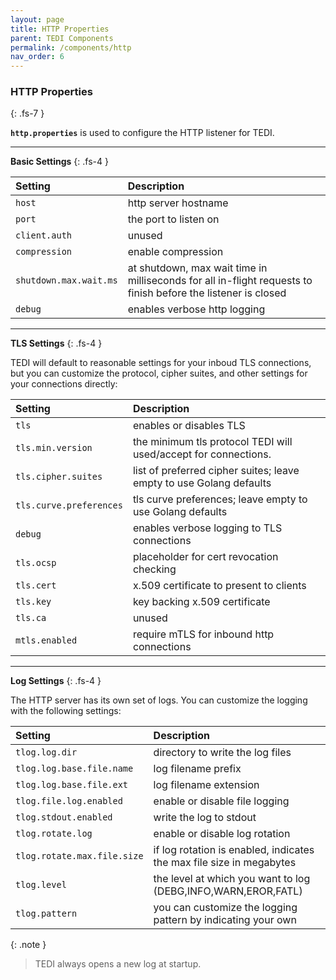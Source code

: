 ```yaml
---
layout: page
title: HTTP Properties
parent: TEDI Components
permalink: /components/http
nav_order: 6
---
```


### HTTP Properties
{: .fs-7 }

**`http.properties`** is used to configure the HTTP listener for TEDI.

---

**Basic Settings**
{: .fs-4 }

| **Setting**                    | **Description**          |
|:------------------------------|:--------------------------|
| `host`                         | http server hostname |
| `port`                         | the port to listen on |
| `client.auth`                  | unused |
| `compression`                  | enable compression |
| `shutdown.max.wait.ms`         | at shutdown, max wait time in milliseconds for all in-flight requests to finish before the listener is closed |
| `debug`                        | enables verbose http logging |

---

**TLS Settings**
{: .fs-4 }

TEDI will default to reasonable settings for your inboud TLS connections, but you can customize the protocol, cipher suites, and other settings for your connections directly:


| **Setting**                    | **Description**          |
|:------------------------------|:--------------------------|
| `tls`                         | enables or disables TLS |
| `tls.min.version`             | the minimum tls protocol TEDI will used/accept for connections. |
| `tls.cipher.suites`           | list of preferred cipher suites; leave empty to use Golang defaults |
| `tls.curve.preferences`       | tls curve preferences;  leave empty to use Golang defaults |
| `debug`                       | enables verbose logging to TLS connections |
| `tls.ocsp`                    | placeholder for cert revocation checking |
| `tls.cert`                    | x.509 certificate to present to clients |
| `tls.key`                     | key backing x.509 certificate |
| `tls.ca`                      | unused |
| `mtls.enabled`                | require mTLS for inbound http connections |

---

**Log Settings**
{: .fs-4 }

The HTTP server has its own set of logs. You can customize the logging with the following settings:

| **Setting**                    | **Description**          |
|:------------------------------|:--------------------------|
| `tlog.log.dir`                | directory to write the log files |
| `tlog.log.base.file.name`     | log filename prefix |
| `tlog.log.base.file.ext`      | log filename extension |
| `tlog.file.log.enabled`       | enable or disable file logging |
| `tlog.stdout.enabled`         | write the log to stdout |
| `tlog.rotate.log`             | enable or disable log rotation |
| `tlog.rotate.max.file.size`   | if log rotation is enabled, indicates the max file size in megabytes |
| `tlog.level`                  | the level at which you want to log (DEBG,INFO,WARN,EROR,FATL) |
| `tlog.pattern`                | you can customize the logging pattern by indicating your own |

{: .note }
> TEDI always opens a new log at startup.